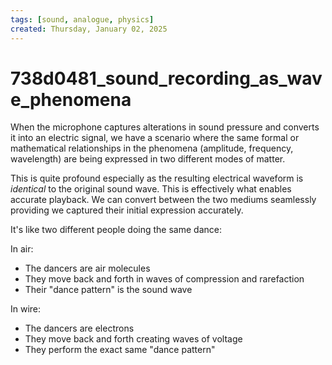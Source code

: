 ```yaml
---
tags: [sound, analogue, physics]
created: Thursday, January 02, 2025
---
```


# 738d0481_sound_recording_as_wave_phenomena

When the microphone captures alterations in sound pressure and converts it into
an electric signal, we have a scenario where the same formal or mathematical
relationships in the phenomena (amplitude, frequency, wavelength) are being
expressed in two different modes of matter.

This is quite profound especially as the resulting electrical waveform is
_identical_ to the original sound wave. This is effectively what enables
accurate playback. We can convert between the two mediums seamlessly providing
we captured their initial expression accurately.

It's like two different people doing the same dance:

In air:

- The dancers are air molecules
- They move back and forth in waves of compression and rarefaction
- Their "dance pattern" is the sound wave

In wire:

- The dancers are electrons
- They move back and forth creating waves of voltage
- They perform the exact same "dance pattern"

